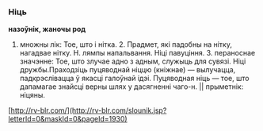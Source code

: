### Ніць
**назоўнік, жаночы род**

1. множны лік: Тое, што і нітка. 2. Прадмет, які падобны на нітку, нагадвае нітку. Н. лямпы напальвання. Ніці павуціння. 3. пераноснае значэнне: Тое, што злучае адно з адным, служыць для сувязі. Ніці дружбы.Праходзіць пуцяводнай ніццю (кніжнае) — вылучацца, падкрэслівацца ў якасці галоўнай ідэі. Пуцяводная ніць — тое, што дапамагае знайсці верны шлях у дасягненні чаго-н. || прыметнік: ніцяны.

<a rel="author">[http://rv-blr.com/](http://rv-blr.com/slounik.jsp?letterId=0&maskId=0&pageId=1930)</a>
